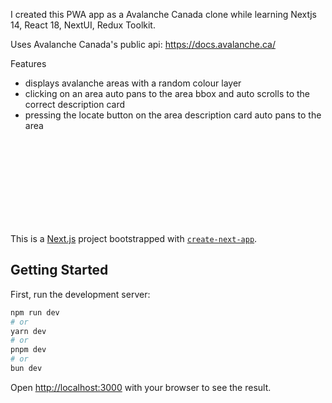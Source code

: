 I created this PWA app as a Avalanche Canada clone while learning Nextjs 14, React 18, NextUI, Redux Toolkit.

Uses Avalanche Canada's public api: https://docs.avalanche.ca/


Features
- displays avalanche areas with a random colour layer
- clicking on an area auto pans to the area bbox and auto scrolls to the correct description card
- pressing the locate button on the area description card auto pans to the area



<br>
<br>
<br>
<br>
<br>
<br>
<br>
<br>




This is a [Next.js](https://nextjs.org/) project bootstrapped with [`create-next-app`](https://github.com/vercel/next.js/tree/canary/packages/create-next-app).

## Getting Started

First, run the development server:

```bash
npm run dev
# or
yarn dev
# or
pnpm dev
# or
bun dev
```

Open [http://localhost:3000](http://localhost:3000) with your browser to see the result.
